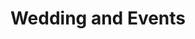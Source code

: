 ---
image: /assets/Tutor2.jpg
title: Wedding and Events
summary: Live Entertainment and DJ Services
rank: 7
---